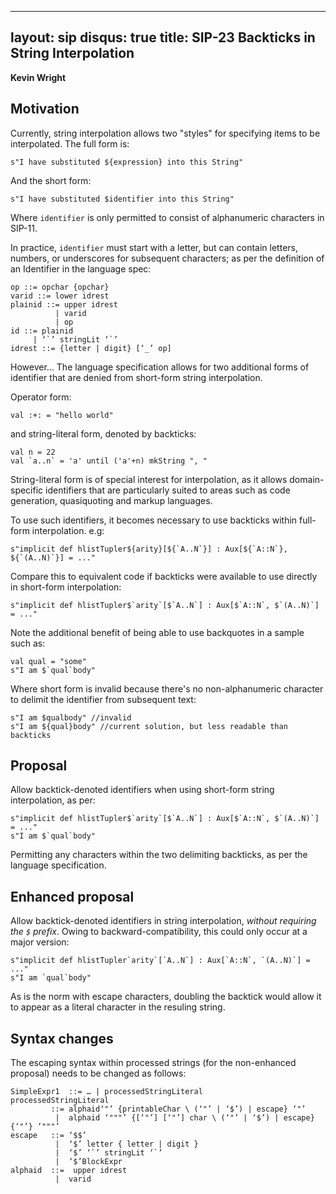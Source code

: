 
---
layout: sip
disqus: true
title: SIP-23 Backticks in String Interpolation
---

**Kevin Wright**

## Motivation ##

Currently, string interpolation allows two "styles" for specifying items to be interpolated.  The full form is:

    s"I have substituted ${expression} into this String"

And the short form:

    s"I have substituted $identifier into this String"

Where `identifier` is only permitted to consist of alphanumeric characters in SIP-11.

In practice, `identifier` must start with a letter, but can contain letters, numbers, or underscores for subsequent characters; as per the definition of an Identifier in the language spec:

    op ::= opchar {opchar}
    varid ::= lower idrest
    plainid ::= upper idrest
              | varid
              | op
    id ::= plainid
         | ‘`’ stringLit ‘`’
    idrest ::= {letter | digit} [‘_’ op]

However... The language specification allows for two additional forms of identifier that are denied from short-form string interpolation.

Operator form:

    val :+: = "hello world"

and string-literal form, denoted by backticks:

    val n = 22
    val `a..n` = 'a' until ('a'+n) mkString ", "

String-literal form is of special interest for interpolation, as it allows domain-specific identifiers that are particularly
suited to areas such as code generation, quasiquoting and markup languages.

To use such identifiers, it becomes necessary to use backticks within full-form interpolation. e.g:

    s"implicit def hlistTupler${arity}[${`A..N`}] : Aux[${`A::N`}, ${`(A..N)`}] = ..."

Compare this to equivalent code if backticks were available to use directly in short-form interpolation:

    s"implicit def hlistTupler$`arity`[$`A..N`] : Aux[$`A::N`, $`(A..N)`] = ..."

Note the additional benefit of being able to use backquotes in a sample such as:

    val qual = "some"
    s"I am $`qual`body"

Where short form is invalid because there's no non-alphanumeric character to delimit the identifier from subsequent text:

    s"I am $qualbody" //invalid
    s"I am ${qual}body" //current solution, but less readable than backticks


## Proposal ##

Allow backtick-denoted identifiers when using short-form string interpolation, as per:

    s"implicit def hlistTupler$`arity`[$`A..N`] : Aux[$`A::N`, $`(A..N)`] = ..."
    s"I am $`qual`body"

Permitting any characters within the two delimiting backticks, as per the language specification.

## Enhanced proposal ##

Allow backtick-denoted identifiers in string interpolation, *without requiring the `$` prefix*. Owing to backward-compatibility, this could only occur at a major version:

    s"implicit def hlistTupler`arity`[`A..N`] : Aux[`A::N`, `(A..N)`] = ..."
    s"I am `qual`body"

As is the norm with escape characters, doubling the backtick would allow it to appear as a literal character in the resuling string.

## Syntax changes ##

The escaping syntax within processed strings (for the non-enhanced proposal) needs to be changed as follows:

    SimpleExpr1  ::= … | processedStringLiteral
    processedStringLiteral
             ::= alphaid‘"’ {printableChar \ (‘"’ | ‘$’) | escape} ‘"’ 
              |  alphaid ‘"""’ {[‘"’] [‘"’] char \ (‘"’ | ‘$’) | escape} {‘"’} ‘"""’
    escape   ::= ‘$$’ 
              |  ‘$’ letter { letter | digit } 
              |  ‘$’ ‘`’ stringLit ‘`’
              |  ‘$’BlockExpr
    alphaid  ::=  upper idrest
              |  varid
